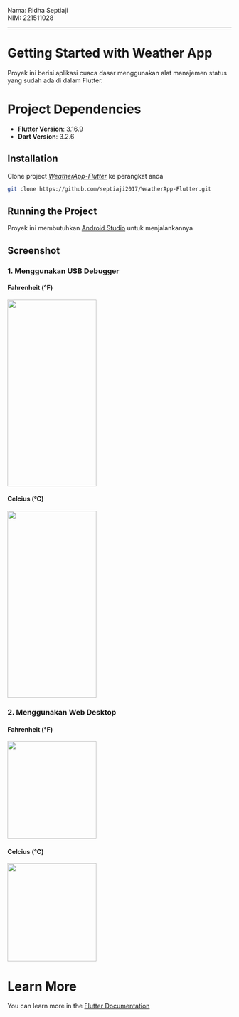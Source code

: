 Nama: Ridha Septiaji  
NIM: 221511028
***

# Getting Started with Weather App

Proyek ini berisi aplikasi cuaca dasar menggunakan alat manajemen status yang sudah ada di dalam Flutter.

# Project Dependencies

- **Flutter Version**: 3.16.9
- **Dart Version**: 3.2.6
   
## Installation

Clone project *[WeatherApp-Flutter](https://github.com/septiaji2017/WeatherApp-Flutter.git)* ke perangkat anda

```bash
git clone https://github.com/septiaji2017/WeatherApp-Flutter.git
```

## Running the Project
Proyek ini membutuhkan <ins>Android Studio</ins> untuk menjalankannya

## Screenshot
### 1. Menggunakan USB Debugger
#### Fahrenheit (°F)
<img src="https://github.com/septiaji2017/WeatherApp-Flutter/assets/73025651/592043b8-8193-47cd-aece-83a2cf10eebe" width="200" height="420">

#### Celcius (°C)
<img src="https://github.com/septiaji2017/WeatherApp-Flutter/assets/73025651/2bc4be49-df4e-4d4c-bd04-528c7abb37af" width="200" height="420">

### 2. Menggunakan Web Desktop
#### Fahrenheit (°F)
<img src="https://github.com/septiaji2017/WeatherApp-Flutter/assets/73025651/e3a1fea8-5337-445c-a9c9-266b9a18b681" width="200" height="220">


#### Celcius (°C)
<img src="https://github.com/septiaji2017/WeatherApp-Flutter/assets/73025651/f3bcc272-df17-479a-8780-bacdcf8b0811" width="200" height="220">



# Learn More

You can learn more in the [Flutter Documentation](https://docs.flutter.dev/)
